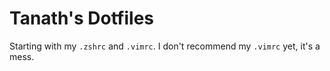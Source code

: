 # Tanath's Dotfiles

Starting with my `.zshrc` and `.vimrc`. I don't recommend my `.vimrc` yet, it's a mess. 
